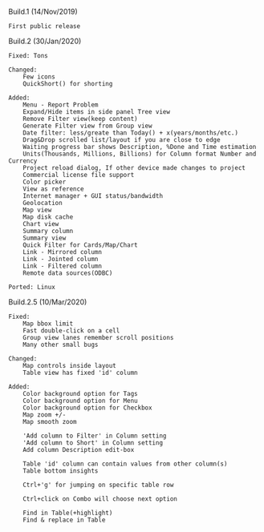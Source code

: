 Build.1 (14/Nov/2019)

	First public release


Build.2 (30/Jan/2020)

	Fixed: Tons

	Changed:
		Few icons
		QuickShort() for shorting

	Added:
		Menu - Report Problem
		Expand/Hide items in side panel Tree view
		Remove Filter view(keep content)
		Generate Filter view from Group view
		Date filter: less/greate than Today() + x(years/months/etc.)
		Drag&Drop scrolled list/layout if you are close to edge
		Waiting progress bar shows Description, %Done and Time estimation
		Units(Thousands, Millions, Billions) for Column format Number and Currency
		Project reload dialog, If other device made changes to project
		Commercial license file support
		Color picker
		View as reference
		Internet manager + GUI status/bandwidth
		Geolocation
		Map view
		Map disk cache
		Chart view
		Summary column
		Summary view
		Quick Filter for Cards/Map/Chart
		Link - Mirrored column
		Link - Jointed column
		Link - Filtered column
		Remote data sources(ODBC)

	Ported: Linux

Build.2.5 (10/Mar/2020)

	Fixed:
	    Map bbox limit
	    Fast double-click on a cell
	    Group view lanes remember scroll positions
	    Many other small bugs

	Changed:
	    Map controls inside layout
	    Table view has fixed 'id' column

	Added:
	    Color background option for Tags
	    Color background option for Menu
	    Color background option for Checkbox
	    Map zoom +/-
	    Map smooth zoom
	
	    'Add column to Filter' in Column setting
	    'Add column to Short' in Column setting
	    Add column Description edit-box
	
	    Table 'id' column can contain values from other column(s)
	    Table bottom insights
	
	    Ctrl+'g' for jumping on specific table row
	
	    Ctrl+click on Combo will choose next option
	
	    Find in Table(+highlight)
	    Find & replace in Table
